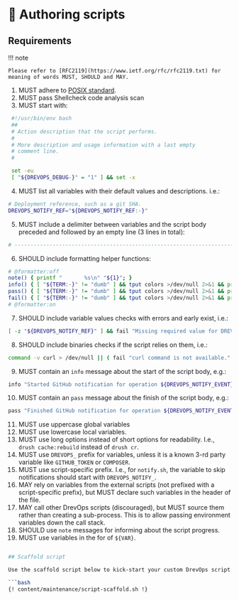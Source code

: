 # 📜 Authoring scripts

## Requirements

!!! note

    Please refer to [RFC2119](https://www.ietf.org/rfc/rfc2119.txt) for meaning of words MUST, SHOULD and MAY.

1. MUST adhere to [POSIX standard](https://en.wikipedia.org/wiki/POSIX).
2. MUST pass Shellcheck code analysis scan
3. MUST start with:
```bash
 #!/usr/bin/env bash
 ##
 # Action description that the script performs.
 #
 # More description and usage information with a last empty
 # comment line.
 #

 set -eu
 [ "${DREVOPS_DEBUG-}" = "1" ] && set -x
```
4. MUST list all variables with their default values and descriptions. i.e.:
```bash
# Deployment reference, such as a git SHA.
DREVOPS_NOTIFY_REF="${DREVOPS_NOTIFY_REF:-}"
```
5. MUST include a delimiter between variables and the script body preceded and
   followed by an empty line (3 lines in total):
```bash
# ------------------------------------------------------------------------------
```
6. SHOULD include formatting helper functions:
```bash
# @formatter:off
note() { printf "       %s\n" "${1}"; }
info() { [ "${TERM:-}" != "dumb" ] && tput colors >/dev/null 2>&1 && printf "\033[34m[INFO] %s\033[0m\n" "${1}" || printf "[INFO] %s\n" "${1}"; }
pass() { [ "${TERM:-}" != "dumb" ] && tput colors >/dev/null 2>&1 && printf "\033[32m[ OK ] %s\033[0m\n" "${1}" || printf "[ OK ] %s\n" "${1}"; }
fail() { [ "${TERM:-}" != "dumb" ] && tput colors >/dev/null 2>&1 && printf "\033[31m[FAIL] %s\033[0m\n" "${1}" || printf "[FAIL] %s\n" "${1}"; }
# @formatter:on
```
7. SHOULD include variable values checks with errors and early exist, i.e.:
```bash
[ -z "${DREVOPS_NOTIFY_REF}" ] && fail "Missing required value for DREVOPS_NOTIFY_REF" && exit 1
```
8. SHOULD include binaries checks if the script relies on them, i.e.:
```bash
command -v curl > /dev/null || ( fail "curl command is not available." && exit 1 )
```
9. MUST contain an `info` message about the start of the script body, e.g.:
```bash
info "Started GitHub notification for operation ${DREVOPS_NOTIFY_EVENT}"
```
10. MUST contain an `pass` message about the finish of the script body, e.g.:
```bash
pass "Finished GitHub notification for operation ${DREVOPS_NOTIFY_EVENT}"
```
11. MUST use uppercase global variables
12. MUST use lowercase local variables.
13. MUST use long options instead of short options for readability. I.e., `drush cache:rebuild` instead of `drush cr`.
14. MUST use `DREVOPS_` prefix for variables, unless it is a known 3-rd party
    variable like `GITHUB_TOKEN` or `COMPOSER`.
15. MUST use script-specific prefix. I.e., for `notify.sh`, the variable to skip
    notifications should start with `DREVOPS_NOTIFY_`.
16. MAY rely on variables from the external scripts (not prefixed with a
    script-specific prefix), but MUST declare such variables in the header of
    the file.
17. MAY call other DrevOps scripts (discouraged), but MUST source them rather
    than creating a sub-process. This is to allow passing environment variables
    down the call stack.
18. SHOULD use `note` messages for informing about the script progress.
19. MUST use variables in the for of `${VAR}`.

```bash

## Scaffold script

Use the scaffold script below to kick-start your custom DrevOps script.

```bash
{! content/maintenance/script-scaffold.sh !}
```
